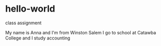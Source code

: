 # hello-world
class assignment

My name is Anna and I'm from Winston Salem
I go to school at Catawba College and I study accounting

